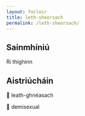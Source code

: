 ```yaml
---
layout: focloir
title: leth-sheòrsach
permalink: /leth-sheorsach/
---
```


## Sainmhíniú

Ri thighinn

## Aistriúcháin

&#x1f3f4;&#xe0067;&#xe0062;&#xe0073;&#xe0063;&#xe0074;&#xe007f; leath-ghnéasach

&#x1f3f4;&#xe0067;&#xe0062;&#xe0065;&#xe006e;&#xe0067;&#xe007f; demisexual